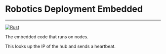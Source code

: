 # Robotics Deployment Embedded

---

[![Rust](https://github.com/Robotics-Deployment/embedded/actions/workflows/rust.yml/badge.svg?branch=main)](https://github.com/Robotics-Deployment/embedded/actions/workflows/rust.yml)

The embedded code that runs on nodes.

This looks up the IP of the hub and sends a heartbeat.

